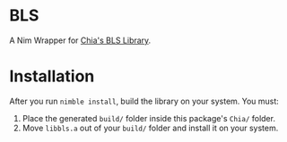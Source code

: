 # BLS

A Nim Wrapper for [Chia's BLS Library](https://github.com/chia-network/bls-signatures).


# Installation

After you run `nimble install`, build the library on your system. You must:
1) Place the generated `build/` folder inside this package's `Chia/` folder.
2) Move `libbls.a` out of your `build/` folder and install it on your system.
